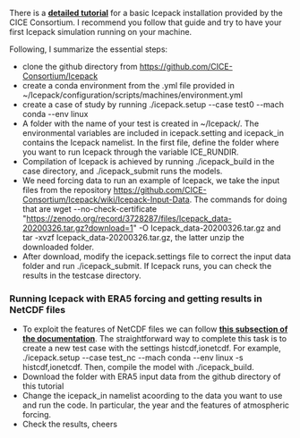 There is a [**detailed tutorial**](https://cice-consortium-icepack.readthedocs.io/en/main/appendices/tutorial.html) for a basic Icepack installation provided by the CICE Consortium. I recommend you follow that guide and try to have your first Icepack simulation running on your machine.

Following, I summarize the essential steps:

- clone the github directory from https://github.com/CICE-Consortium/Icepack
- create a conda environment from the .yml file provided in ~/Icepack/configuration/scripts/machines/environment.yml
- create a case of study by running
      ./icepack.setup --case test0 --mach conda --env linux
- A folder with the name of your test is created in ~/Icepack/. The environmental variables are included in icepack.setting and icepack_in contains the Icepack namelist. In the first file, define the folder where you want to run Icepack through the variable ICE_RUNDIR.
- Compilation of Icepack is achieved by running ./icepack_build in the case directory, and ./icepack_submit runs the models.
- We need forcing data to run an example of Icepack, we take the input files from the repository https://github.com/CICE-Consortium/Icepack/wiki/Icepack-Input-Data. The commands for doing that are wget --no-check-certificate "https://zenodo.org/record/3728287/files/Icepack_data-20200326.tar.gz?download=1" -O Icepack_data-20200326.tar.gz and tar -xvzf Icepack_data-20200326.tar.gz, the latter unzip the downloaded folder.
- After download, modify the icepack.settings file to correct the input data folder and run ./icepack_submit. If Icepack runs, you can check the results in the testcase directory.

### Running Icepack with ERA5 forcing and getting results in NetCDF files
- To exploit the features of NetCDF files we can follow [**this subsection of the documentation**](https://cice-consortium-icepack.readthedocs.io/en/main/user_guide/ug_implementation.html#history-files). The straightforward way to complete this task is to create a new test case with the settings histcdf,ionetcdf. For example, ./icepack.setup --case test_nc --mach conda --env linux -s histcdf,ionetcdf. Then, compile the model with ./icepack_build.
- Download the folder with ERA5 input data from the github directory of this tutorial
- Change the icepack_in namelist acoording to the data you want to use and run the code. In particular, the year and the features of atmospheric forcing.
- Check the results, cheers
